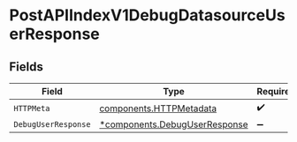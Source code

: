 # PostAPIIndexV1DebugDatasourceUserResponse


## Fields

| Field                                                                         | Type                                                                          | Required                                                                      | Description                                                                   |
| ----------------------------------------------------------------------------- | ----------------------------------------------------------------------------- | ----------------------------------------------------------------------------- | ----------------------------------------------------------------------------- |
| `HTTPMeta`                                                                    | [components.HTTPMetadata](../../models/components/httpmetadata.md)            | :heavy_check_mark:                                                            | N/A                                                                           |
| `DebugUserResponse`                                                           | [*components.DebugUserResponse](../../models/components/debuguserresponse.md) | :heavy_minus_sign:                                                            | OK                                                                            |
